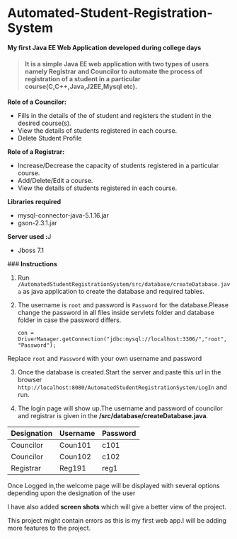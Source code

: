 # Automated-Student-Registration-System
<b>My first Java EE Web Application developed during college days</b>

>#### It is  a simple Java EE web application with two types of users namely Registrar and Councilor to automate the process of registration of a student in a particular course(C,C++,Java,J2EE,Mysql etc).

<b>Role of a Councilor:</b>

* Fills in the details of the of student and registers the student in the desired course(s).
* View the details of students registered in each course.
* Delete Student Profile

<b>Role of a Registrar:</b>

* Increase/Decrease the capacity of students registered in a particular course.
* Add/Delete/Edit a course.
* View the details of students registered in each course.

<b>Libraries required</b>
* mysql-connector-java-5.1.16.jar
* gson-2.3.1.jar

<b>Server used :</b>J
* Jboss 7.1

###<b> Instructions </b>

1. Run `/AutomatedStudentRegistrationSystem/src/database/createDatabase.java` as java application to create the database and required tables.

2. The username is `root` and password is `Password` for the database.Please change the password in all files inside servlets folder and database  folder in case the password differs.
    ``` 
    con = DriverManager.getConnection("jdbc:mysql://localhost:3306/","root", "Password");
    ```
  Replace `root` and `Password` with your own username and password
	

3. Once the database is created.Start the server and paste this url in the browser  
`http://localhost:8080/AutomatedStudentRegistrationSystem/LogIn` and run.

4. The login page will show up.The username and password of councilor and registrar is given in the **/src/database/createDatabase.java**.

  Designation	|	Username	|	Password
  ---------   |  ---------|   ---------
  Councilor 	|	 Coun101	|	c101
  Councilor	  |  Coun102	|	c102
  Registrar	  |	 Reg191		| reg1


Once Logged in,the welcome page will be displayed with several options depending upon the designation of the user

I have also added **screen shots** which will give a better view of the project.

This project might contain errors as this is my first web app.I will be adding more features to the project.




